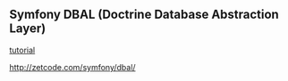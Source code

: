 ## Symfony DBAL (Doctrine Database Abstraction Layer)



[tutorial](tutorial/dbal/tutorial.mhtml)

http://zetcode.com/symfony/dbal/
